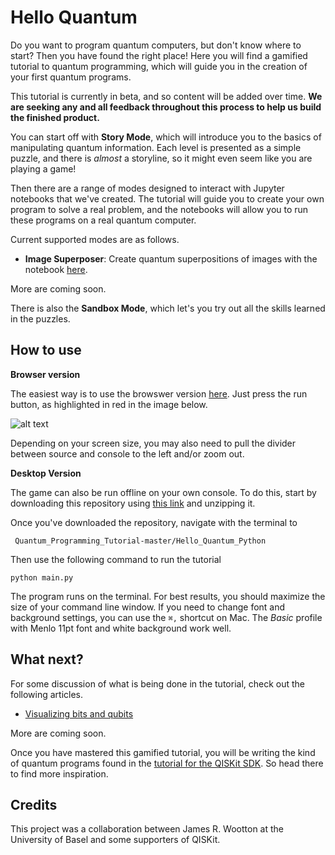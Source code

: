 # Hello Quantum

Do you want to program quantum computers, but don't know where to start? Then you have found the right place! Here you will find a gamified tutorial to quantum programming, which will guide you in the creation of your first quantum programs.

This tutorial is currently in beta, and so content will be added over time. **We are seeking any and all feedback throughout this process to help us build the finished product.**

You can start off with **Story Mode**, which will introduce you to the basics of manipulating quantum information. Each level is presented as a simple puzzle, and there is *almost* a storyline, so it might even seem like you are playing a game!

Then there are a range of modes designed to interact with Jupyter notebooks that we've created. The tutorial will guide you to create your own program to solve a real problem, and the notebooks will allow you to run these programs on a real quantum computer.

Current supported modes are as follows.

* **Image Superposer**: Create quantum superpositions of images with the notebook [here](https://github.com/decodoku/Quantum_Programming_Tutorial/tree/master/image-superposer).

More are coming soon.

There is also the **Sandbox Mode**, which let's you try out all the skills learned in the puzzles.

## How to use

**Browser version**

The easiest way is to use the browswer version [here](https://repl.it/@quantum_jim/QuantumProgrammingTutorial). Just press the run button, as highlighted in red in the image below.

![alt text](https://github.com/decodoku/Quantum_Programming_Tutorial/blob/master/replit.png)

Depending on your screen size, you may also need to pull the divider between source and console to the left and/or zoom out.

**Desktop Version**

The game can also be run offline on your own console. To do this, start by downloading this repository using [this link](https://github.com/decodoku/Quantum_Programming_Tutorial/archive/master.zip) and unzipping it.

Once you've downloaded the repository, navigate with the terminal to

``` Quantum_Programming_Tutorial-master/Hello_Quantum_Python```

Then use the following command to run the tutorial

```
python main.py
```

The program runs on the terminal. For best results, you should maximize the size of your command line window. If you need to change font and background settings, you can use the `⌘,` shortcut on Mac. The *Basic* profile with Menlo 11pt font and white background work well.

## What next?

For some discussion of what is being done in the tutorial, check out the following articles.
* [Visualizing bits and qubits](https://medium.com/qiskitters/visualizing-bits-and-qubits-9af287047b28)

More are coming soon.

Once you have mastered this gamified tutorial, you will be writing the kind of quantum programs found in the [tutorial for the QISKit SDK](https://github.com/QISKit/qiskit-tutorial). So head there to find more inspiration.

## Credits

This project was a collaboration between James R. Wootton at the University of Basel and some supporters of QISKit.
